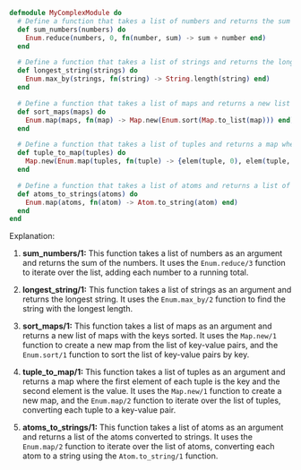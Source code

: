 ```elixir
defmodule MyComplexModule do
  # Define a function that takes a list of numbers and returns the sum of the numbers.
  def sum_numbers(numbers) do
    Enum.reduce(numbers, 0, fn(number, sum) -> sum + number end)
  end

  # Define a function that takes a list of strings and returns the longest string.
  def longest_string(strings) do
    Enum.max_by(strings, fn(string) -> String.length(string) end)
  end

  # Define a function that takes a list of maps and returns a new list of maps with the keys sorted.
  def sort_maps(maps) do
    Enum.map(maps, fn(map) -> Map.new(Enum.sort(Map.to_list(map))) end)
  end

  # Define a function that takes a list of tuples and returns a map where the first element of each tuple is the key and the second element is the value.
  def tuple_to_map(tuples) do
    Map.new(Enum.map(tuples, fn(tuple) -> {elem(tuple, 0), elem(tuple, 1)} end))
  end

  # Define a function that takes a list of atoms and returns a list of the atoms converted to strings.
  def atoms_to_strings(atoms) do
    Enum.map(atoms, fn(atom) -> Atom.to_string(atom) end)
  end
end
```

Explanation:

1. **sum_numbers/1:** This function takes a list of numbers as an argument and returns the sum of the numbers. It uses the `Enum.reduce/3` function to iterate over the list, adding each number to a running total.

2. **longest_string/1:** This function takes a list of strings as an argument and returns the longest string. It uses the `Enum.max_by/2` function to find the string with the longest length.

3. **sort_maps/1:** This function takes a list of maps as an argument and returns a new list of maps with the keys sorted. It uses the `Map.new/1` function to create a new map from the list of key-value pairs, and the `Enum.sort/1` function to sort the list of key-value pairs by key.

4. **tuple_to_map/1:** This function takes a list of tuples as an argument and returns a map where the first element of each tuple is the key and the second element is the value. It uses the `Map.new/1` function to create a new map, and the `Enum.map/2` function to iterate over the list of tuples, converting each tuple to a key-value pair.

5. **atoms_to_strings/1:** This function takes a list of atoms as an argument and returns a list of the atoms converted to strings. It uses the `Enum.map/2` function to iterate over the list of atoms, converting each atom to a string using the `Atom.to_string/1` function.
